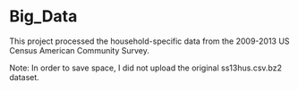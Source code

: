 # Big_Data

This project processed the household-specific data from the 2009-2013 US Census American Community Survey.

Note: In order to save space, I did not upload the original ss13hus.csv.bz2 dataset. 
